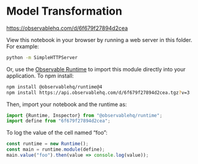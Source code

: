 # Model Transformation

https://observablehq.com/d/6f679f27894d2cea

View this notebook in your browser by running a web server in this folder. For
example:

~~~sh
python -m SimpleHTTPServer
~~~

Or, use the [Observable Runtime](https://github.com/observablehq/runtime) to
import this module directly into your application. To npm install:

~~~sh
npm install @observablehq/runtime@4
npm install https://api.observablehq.com/d/6f679f27894d2cea.tgz?v=3
~~~

Then, import your notebook and the runtime as:

~~~js
import {Runtime, Inspector} from "@observablehq/runtime";
import define from "6f679f27894d2cea";
~~~

To log the value of the cell named “foo”:

~~~js
const runtime = new Runtime();
const main = runtime.module(define);
main.value("foo").then(value => console.log(value));
~~~
